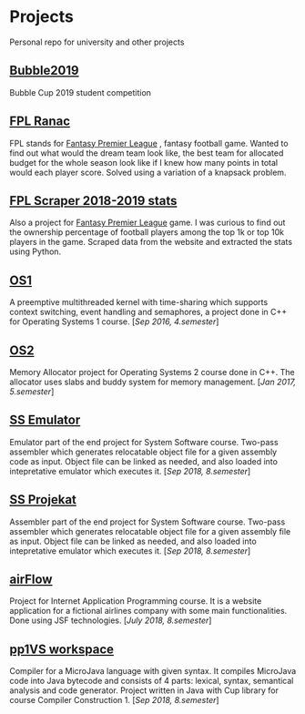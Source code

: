 # Projects
Personal repo for university and other projects

## [Bubble2019](https://github.com/VSladojevic/projects/tree/master/Bubble2019)
Bubble Cup 2019 student competition
## [FPL Ranac](https://github.com/VSladojevic/projects/tree/master/FPL%20Ranac)
FPL stands for [Fantasy Premier League](https://fantasy.premierleague.com) , fantasy football game. 
Wanted to find out what would the dream team look like, the best team for allocated budget for the whole season look like if I knew 
how many points in total would each player score. 
Solved using a variation of a knapsack problem.
## [FPL Scraper 2018-2019 stats](https://github.com/VSladojevic/projects/tree/master/FPL%20Scraper%202018-2019%20stats)
Also a project for [Fantasy Premier League](https://fantasy.premierleague.com) game. 
I was curious to find out the ownership percentage of football players among the top 1k or top 10k players in the game. 
Scraped data from the website and extracted the stats using Python.
## [OS1](https://github.com/VSladojevic/projects/tree/master/OS1%20sv140048d)
A preemptive multithreaded kernel with time-sharing which supports context 
switching, event handling and semaphores, a project done in C++ for Operating Systems 1 course.
[_Sep 2016, 4.semester_]
## [OS2](https://github.com/VSladojevic/projects/tree/master/OS2%20sv140048d)
Memory Allocator project for Operating Systems 2 course done in C++.
The allocator uses slabs and buddy system for memory management.
[_Jan 2017, 5.semester_]
## [SS Emulator](https://github.com/VSladojevic/projects/tree/master/SS%20Emulator%20Windows)
Emulator part of the end project for System Software course.
Two-pass assembler which generates relocatable object file for a given assembly code as input.
Object file can be linked as needed, and also loaded into intepretative emulator which executes it. 
[_Sep 2018, 8.semester_]
## [SS Projekat](https://github.com/VSladojevic/projects/tree/master/SS%20Projekat%20Windows)
Assembler part of the end project for System Software course.
Two-pass assembler which generates relocatable object file for a given assembly file as input.
Object file can be linked as needed, and also loaded into intepretative emulator which executes it.
[_Sep 2018, 8.semester_]
## [airFlow](https://github.com/VSladojevic/projects/tree/master/airFlow)
Project for Internet Application Programming course.
It is a website application for a fictional airlines company with some main functionalities.
Done using JSF technologies.
[_July 2018, 8.semester_]
## [pp1VS workspace](https://github.com/VSladojevic/projects/tree/master/pp1VS%20workspace)
Compiler for a MicroJava language with given syntax. It compiles MicroJava code into Java bytecode
and consists of 4 parts: lexical, syntax, semantical analysis and code generator.
Project written in Java with Cup library for course Compiler Construction 1.
[_Sep 2018, 8.semester_]

